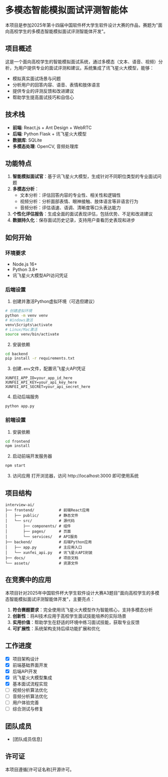 # 多模态智能模拟面试评测智能体

本项目是参加2025年第十四届中国软件杯大学生软件设计大赛的作品，赛题为"面向高校学生的多模态智能模拟面试评测智能体开发"。

## 项目概述

这是一个面向高校学生的智能模拟面试系统，通过多模态（文本、语音、视频）分析，为用户提供专业的面试评测和建议。系统集成了讯飞星火大模型，能够：

- 模拟真实面试场景与问题
- 分析用户的回答内容、语音、表情和肢体语言
- 提供专业的评测反馈和改进建议
- 帮助学生提高面试技巧和自信心

## 技术栈

- **前端**: React.js + Ant Design + WebRTC
- **后端**: Python Flask + 讯飞星火大模型
- **数据库**: SQLite
- **多模态处理**: OpenCV, 音频处理库

## 功能特点

1. **智能模拟面试官**：基于讯飞星火大模型，生成针对不同职位类型的专业面试问题
2. **多模态分析**：
   - 文本分析：评估回答内容的专业性、相关性和逻辑性
   - 视频分析：分析面部表情、眼神接触、肢体语言等非语言行为
   - 音频分析：评估语速、语调、清晰度等口头表达能力
3. **个性化评估报告**：生成全面的面试表现评估，包括优势、不足和改进建议
4. **数据持久化**：保存面试历史记录，支持用户查看历史表现和进步

## 如何开始

### 环境要求

- Node.js 16+
- Python 3.8+
- 讯飞星火大模型API访问凭证

### 后端设置

1. 创建并激活Python虚拟环境（可选但建议）

```bash
# 创建虚拟环境
python -m venv venv
# Windows激活
venv\Scripts\activate
# Linux/Mac激活
source venv/bin/activate
```

2. 安装依赖

```bash
cd backend
pip install -r requirements.txt
```

3. 创建`.env`文件，配置讯飞星火API凭证

```
XUNFEI_APP_ID=your_app_id_here
XUNFEI_API_KEY=your_api_key_here
XUNFEI_API_SECRET=your_api_secret_here
```

4. 启动后端服务

```bash
python app.py
```

### 前端设置

1. 安装依赖

```bash
cd frontend
npm install
```

2. 启动前端开发服务器

```bash
npm start
```

3. 访问应用
   打开浏览器，访问 http://localhost:3000 即可使用系统

## 项目结构

```
interview-ai/
├── frontend/           # 前端React应用
│   ├── public/         # 静态文件
│   └── src/            # 源代码
│       ├── components/ # 组件
│       ├── pages/      # 页面
│       └── services/   # API服务
├── backend/            # 后端Python应用
│   ├── app.py          # 主应用入口
│   └── xunfei_api.py   # 讯飞星火API封装
├── docs/               # 项目文档
└── assets/             # 资源文件
```

## 在竞赛中的应用

本项目针对2025年中国软件杯大学生软件设计大赛A3题目"面向高校学生的多模态智能模拟面试评测智能体开发"，主要亮点：

1. **符合赛题要求**：完全使用讯飞星火大模型作为智能核心，支持多模态分析
2. **创新性**：将AI技术应用于高校学生面试技能培养的实际场景
3. **实用价值**：帮助学生在舒适的环境中练习面试技能，获取专业反馈
4. **可扩展性**：系统架构支持后续功能扩展和优化

## 工作进度

- [x] 项目架构设计
- [x] 前端基础界面开发
- [x] 后端API开发
- [x] 讯飞星火大模型集成
- [x] 基本面试流程实现
- [ ] 视频分析算法优化
- [ ] 音频分析算法优化
- [ ] 用户体验完善
- [ ] 综合测试与修复

## 团队成员

- [团队成员信息]

## 许可证

本项目遵循[许可证名称]开源许可。
